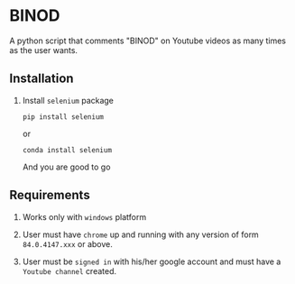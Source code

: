 # BINOD

A python script that comments "BINOD" on Youtube videos as many times as the user wants.

## Installation

1. Install ```selenium``` package

    ``` pip install selenium ```

    or 

    ```conda install selenium```

    And you are good to go

## Requirements

1. Works only with ```windows``` platform

2. User must have ```chrome``` up and running with any version of form ``` 84.0.4147.xxx``` or above.

3. User must be ```signed in``` with his/her google account and must have a ```Youtube channel``` created.

